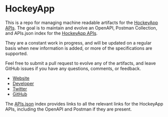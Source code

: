 # HockeyAppThis is a repo for managing machine readable artifacts for the [HockeyApp APIs](http://support.hockeyapp.net/kb/api). The goal is to maintain and evolve an OpenAPI, Postman Collection, and APIs.json index for the [HockeyApp APIs](http://support.hockeyapp.net/kb/api).They are a constant work in progress, and will be updated on a regular basis when new information is added, or more of the specifications are supported.Feel free to submit a pull request to evolve any of the artifacts, and leave GitHub issues if you have any questions, comments, or feedback.- [Website](http://support.hockeyapp.net/kb/api)- [Developer](http://support.hockeyapp.net/kb/api)- [Twitter](https://twitter.com/hockeyapp)- [GitHub](https://github.com/hockeyapp)The [APIs.json](https://github.com/api-evangelist/hockeyapp/blob/master/apis.json) index provides links to all the relevant links for the HockeyApp APIs, including the OpenAPI and Postman if they are present.